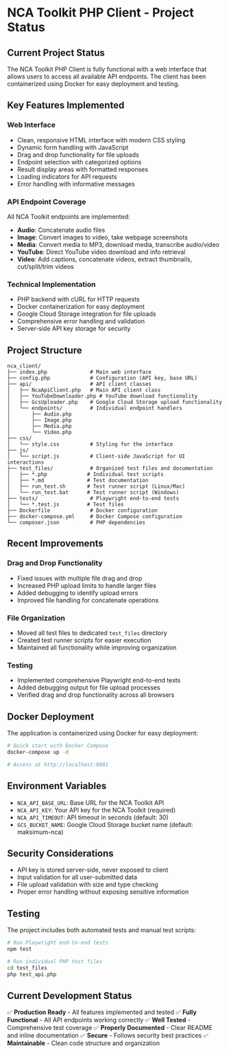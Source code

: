 # NCA Toolkit PHP Client - Project Status

## Current Project Status
The NCA Toolkit PHP Client is fully functional with a web interface that allows users to access all available API endpoints. The client has been containerized using Docker for easy deployment and testing.

## Key Features Implemented

### Web Interface
- Clean, responsive HTML interface with modern CSS styling
- Dynamic form handling with JavaScript
- Drag and drop functionality for file uploads
- Endpoint selection with categorized options
- Result display areas with formatted responses
- Loading indicators for API requests
- Error handling with informative messages

### API Endpoint Coverage
All NCA Toolkit endpoints are implemented:
- **Audio**: Concatenate audio files
- **Image**: Convert images to video, take webpage screenshots
- **Media**: Convert media to MP3, download media, transcribe audio/video
- **YouTube**: Direct YouTube video download and info retrieval
- **Video**: Add captions, concatenate videos, extract thumbnails, cut/split/trim videos

### Technical Implementation
- PHP backend with cURL for HTTP requests
- Docker containerization for easy deployment
- Google Cloud Storage integration for file uploads
- Comprehensive error handling and validation
- Server-side API key storage for security

## Project Structure
```
nca_client/
├── index.php              # Main web interface
├── config.php             # Configuration (API key, base URL)
├── api/                   # API client classes
│   ├── NcaApiClient.php   # Main API client class
│   ├── YouTubeDownloader.php # YouTube download functionality
│   ├── GcsUploader.php    # Google Cloud Storage upload functionality
│   └── endpoints/         # Individual endpoint handlers
│       ├── Audio.php
│       ├── Image.php
│       ├── Media.php
│       └── Video.php
├── css/
│   └── style.css          # Styling for the interface
├── js/
│   └── script.js          # Client-side JavaScript for UI interactions
├── test_files/            # Organized test files and documentation
│   ├── *.php             # Individual test scripts
│   ├── *.md              # Test documentation
│   ├── run_test.sh       # Test runner script (Linux/Mac)
│   └── run_test.bat      # Test runner script (Windows)
├── tests/                 # Playwright end-to-end tests
│   └── *.test.js         # Test files
├── Dockerfile             # Docker configuration
├── docker-compose.yml     # Docker Compose configuration
└── composer.json          # PHP dependencies
```

## Recent Improvements

### Drag and Drop Functionality
- Fixed issues with multiple file drag and drop
- Increased PHP upload limits to handle larger files
- Added debugging to identify upload errors
- Improved file handling for concatenate operations

### File Organization
- Moved all test files to dedicated `test_files` directory
- Created test runner scripts for easier execution
- Maintained all functionality while improving organization

### Testing
- Implemented comprehensive Playwright end-to-end tests
- Added debugging output for file upload processes
- Verified drag and drop functionality across all browsers

## Docker Deployment
The application is containerized using Docker for easy deployment:

```bash
# Quick start with Docker Compose
docker-compose up -d

# Access at http://localhost:8081
```

## Environment Variables
- `NCA_API_BASE_URL`: Base URL for the NCA Toolkit API
- `NCA_API_KEY`: Your API key for the NCA Toolkit (required)
- `NCA_API_TIMEOUT`: API timeout in seconds (default: 30)
- `GCS_BUCKET_NAME`: Google Cloud Storage bucket name (default: maksimum-nca)

## Security Considerations
- API key is stored server-side, never exposed to client
- Input validation for all user-submitted data
- File upload validation with size and type checking
- Proper error handling without exposing sensitive information

## Testing
The project includes both automated tests and manual test scripts:

```bash
# Run Playwright end-to-end tests
npm test

# Run individual PHP test files
cd test_files
php test_api.php
```

## Current Development Status
✅ **Production Ready** - All features implemented and tested
✅ **Fully Functional** - All API endpoints working correctly
✅ **Well Tested** - Comprehensive test coverage
✅ **Properly Documented** - Clear README and inline documentation
✅ **Secure** - Follows security best practices
✅ **Maintainable** - Clean code structure and organization